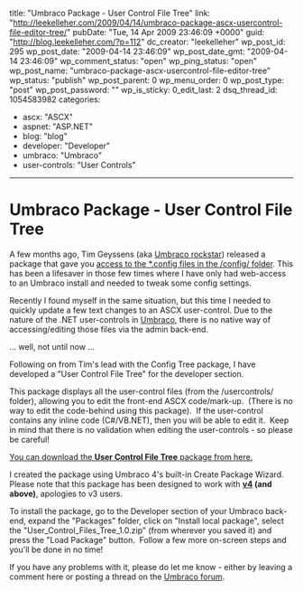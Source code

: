 title: "Umbraco Package - User Control File Tree"
link: "http://leekelleher.com/2009/04/14/umbraco-package-ascx-usercontrol-file-editor-tree/"
pubDate: "Tue, 14 Apr 2009 23:46:09 +0000"
guid: "http://blog.leekelleher.com/?p=112"
dc_creator: "leekelleher"
wp_post_id: 295
wp_post_date: "2009-04-14 23:46:09"
wp_post_date_gmt: "2009-04-14 23:46:09"
wp_comment_status: "open"
wp_ping_status: "open"
wp_post_name: "umbraco-package-ascx-usercontrol-file-editor-tree"
wp_status: "publish"
wp_post_parent: 0
wp_menu_order: 0
wp_post_type: "post"
wp_post_password: ""
wp_is_sticky: 0_edit_last: 2
dsq_thread_id: 1054583982
categories:
  - ascx: "ASCX"
  - aspnet: "ASP.NET"
  - blog: "blog"
  - developer: "Developer"
  - umbraco: "Umbraco"
  - user-controls: "User Controls"

---

# Umbraco Package - User Control File Tree

A few months ago, Tim Geyssens (aka <a href="http://www.nibble.be/">Umbraco rockstar</a>) released a package that gave you <a href="http://www.nibble.be/?p=53">access to the *.config files in the /config/ folder</a>.  This has been a lifesaver in those few times where I have only had web-access to an Umbraco install and needed to tweak some config settings.

Recently I found myself in the same situation, but this time I needed to quickly update a few text changes to an ASCX user-control. Due to the nature of the .NET user-controls in <a href="http://umbraco.org/">Umbraco</a>, there is no native way of accessing/editing those files via the admin back-end.

... well, not until now ...

Following on from Tim's lead with the Config Tree package, I have developed a "User Control File Tree" for the developer section.

This package displays all the user-control files (from the /usercontrols/ folder), allowing you to edit the front-end ASCX code/mark-up.  (There is no way to edit the code-behind using this package).  If the user-control contains any inline code (C#/VB.NET), then you will be able to edit it.  Keep in mind that there is no validation when editing the user-controls - so please be careful!

<a href="http://code.leekelleher.com/umbraco/User_Control_Files_Tree_1.0.zip">You can download the <strong>User Control File Tree</strong> package from here.</a>

I created the package using Umbraco 4's built-in Create Package Wizard. Please note that this package has been designed to work with <strong><span style="text-decoration:underline;">v4</span> (and above)</strong>, apologies to v3 users.

To install the package, go to the Developer section of your Umbraco back-end, expand the "Packages" folder, click on "Install local package", select the "User_Control_Files_Tree_1.0.zip" (from wherever you saved it) and press the "Load Package" button.  Follow a few more on-screen steps and you'll be done in no time!

If you have any problems with it, please do let me know - either by leaving a comment here or posting a thread on the <a href="http://forum.umbraco.org/">Umbraco forum</a>.